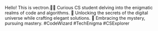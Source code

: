 Hello!
This is vectron.👨‍💻 Curious CS student delving into the enigmatic realms of code and algorithms. 🌌 Unlocking the secrets of the digital universe while crafting elegant solutions. 🚀 Embracing the mystery, pursuing mastery. #CodeWizard #TechEnigma #CSExplorer
